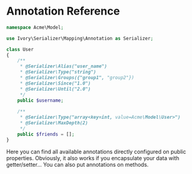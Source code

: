 # Annotation Reference

``` php
namespace Acme\Model;

use Ivory\Serializer\Mapping\Annotation as Serializer;

class User
{
    /**
     * @Serializer\Alias("user_name")
     * @Serializer\Type("string")
     * @Serializer\Groups({"group1", "group2"})
     * @Serializer\Since("1.0")
     * @Serializer\Until("2.0")
     */
    public $username;
    
    /**
     * @Serializer\Type("array<key=int, value=Acme\Model\User>")
     * @Serializer\MaxDepth(2)
     */
    public $friends = [];
}
```

Here you can find all available annotations directly configured on public properties. Obviously, it also works if you 
encapsulate your data with getter/setter... You can also put annotations on methods. 
